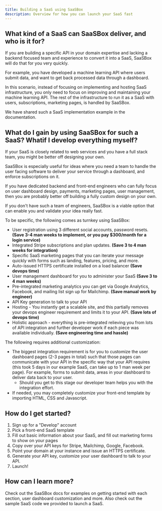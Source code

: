 ```yaml
---
title: Building a SaaS using SaaSBox
description: Overview for how you can launch your SaaS fast
---
```

 
## What kind of a SaaS can SaaSBox deliver, and who is it for?

If you are building a specific API in your domain expertise and lacking a backend focused team and experience to convert it into a SaaS, SaaSBox will do that for you very quickly.

For example, you have developed a machine learning API where users submit data, and want to get back processed data through a dashboard.

In this scenario, instead of focusing on implementing and hosting SaaS infrastructure, you only need to focus on improving and maintaining your machine learning API. The rest of the infrastructure to run it as a SaaS with users, subscriptions, marketing pages, is handled by SaaSBox.

We have shared such a SaaS implementation example in the documentation.

## What do I gain by using SaaSBox for such a SaaS? Whatif I develop everything myself?

If your SaaS is closely related to web services and you have a full stack team, you might be better off designing your own.

SaaSBox is especially useful for ideas where you need a team to handle the user facing software to deliver your service through a dashboard,
and enforce subscriptions on it.

If you have dedicated backend and front-end engineers who can fully focus on user dashboard design, payments, marketing pages, user management, then
you are probably better off building a fully custom design on your own.

If you don't have such a team of engineers, SaaSBox is a viable option that can enable you and validate your idea really fast.

To be specific, the following comes as turnkey using SaaSBox:
* User registration using 3 different social accounts, password resets. **(Save 3-4 man weeks to implement, or you pay $300/month for a login service)**
* Integrated Stripe subscriptions and plan updates. **(Save 3 to 4 man weeks for integration)**
* Specific SaaS marketing pages that you can iterate your message quickly with forms such as landing, features, pricing, and more.
* Auto-issued HTTPS certificate installed on a load balancer **(Save devops time)**
* User management dashboard for you to administer your SaaS **(Save 3 to 4 man weeks)**
* Pre-integrated marketing analytics you can get via Google Analytics, Facebook, and mailing list sign up for Mailchimp. **(Save  manual work by engineer)**
* API Key generation to talk to your API
* Hosting - You instantly get a scalable site, and this partially removes your devops engineer requirement and limits it to your API. **(Save lots of devops time)**
* Holistic approach - everything is pre-integrated relieving you from lots of API integration and further developer work if each piece was available individually. **(Save engineering time and hassle)**

The following requires additional customization:
* The biggest integration requirement is for you to customize the user dashboard pages (2-3 pages in total) such that those pages can communicate 
  with your API in the specific way that your API requires (this took 5 days in our example SaaS, can take up to 1 man week per page). For example, forms to submit data, areas in your dashboard
  to deliver data back to your user.
  - Should you get to this stage our developer team helps you with the integration effort.
* If needed, you may completely customize your front-end template by importing HTML, CSS and Javascript.

## How do I get started?

1. Sign up for a "Develop" account
2. Pick a front-end SaaS template
3. Fill out basic information about your SaaS, and fill out marketing forms to show on your pages
4. Copy over your API keys for Stripe, Mailchimp, Google, Facebook.
5. Point your domain at your instance and issue an HTTPS certificate.
6. Generate your API key, customize your user dashboard to talk to your API.
7. Launch!

## How can I learn more?

Check out the SaaSBox docs for examples on getting started with each section, user dashboard customization and more. Also check out the sample
SaaS code we provided to launch a SaaS.